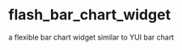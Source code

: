 flash_bar_chart_widget
======================

a flexible bar chart widget similar to YUI bar chart
